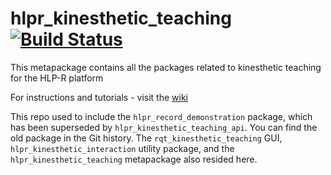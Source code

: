 # hlpr_kinesthetic_teaching [![Build Status](https://api.travis-ci.org/HLP-R/hlpr_kinesthetic_teaching.png)](https://travis-ci.org/HLP-R/hlpr_kinesthetic_teaching)

This metapackage contains all the packages related to kinesthetic teaching for the HLP-R platform

For instructions and tutorials - visit the [wiki](https://github.com/HLP-R/hlpr_kinesthetic_teaching/wiki) 

This repo used to include the `hlpr_record_demonstration` package, which has been superseded by `hlpr_kinesthetic_teaching_api`. You can find the old package in the Git history. The `rqt_kinesthetic_teaching` GUI, `hlpr_kinesthetic_interaction` utility package, and the `hlpr_kinesthetic_teaching` metapackage also resided here.
